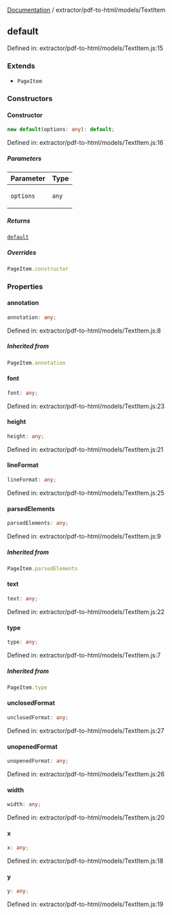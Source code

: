 [Documentation](../../../modules.md) / extractor/pdf-to-html/models/TextItem

## default

Defined in: extractor/pdf-to-html/models/TextItem.js:15

### Extends

- `PageItem`

### Constructors

#### Constructor

```ts
new default(options: any): default;
```

Defined in: extractor/pdf-to-html/models/TextItem.js:16

##### Parameters

<table>
<thead>
<tr>
<th>Parameter</th>
<th>Type</th>
</tr>
</thead>
<tbody>
<tr>
<td>

`options`

</td>
<td>

`any`

</td>
</tr>
</tbody>
</table>

##### Returns

[`default`](#default)

##### Overrides

```ts
PageItem.constructor
```

### Properties

#### annotation

```ts
annotation: any;
```

Defined in: extractor/pdf-to-html/models/TextItem.js:8

##### Inherited from

```ts
PageItem.annotation
```

#### font

```ts
font: any;
```

Defined in: extractor/pdf-to-html/models/TextItem.js:23

#### height

```ts
height: any;
```

Defined in: extractor/pdf-to-html/models/TextItem.js:21

#### lineFormat

```ts
lineFormat: any;
```

Defined in: extractor/pdf-to-html/models/TextItem.js:25

#### parsedElements

```ts
parsedElements: any;
```

Defined in: extractor/pdf-to-html/models/TextItem.js:9

##### Inherited from

```ts
PageItem.parsedElements
```

#### text

```ts
text: any;
```

Defined in: extractor/pdf-to-html/models/TextItem.js:22

#### type

```ts
type: any;
```

Defined in: extractor/pdf-to-html/models/TextItem.js:7

##### Inherited from

```ts
PageItem.type
```

#### unclosedFormat

```ts
unclosedFormat: any;
```

Defined in: extractor/pdf-to-html/models/TextItem.js:27

#### unopenedFormat

```ts
unopenedFormat: any;
```

Defined in: extractor/pdf-to-html/models/TextItem.js:26

#### width

```ts
width: any;
```

Defined in: extractor/pdf-to-html/models/TextItem.js:20

#### x

```ts
x: any;
```

Defined in: extractor/pdf-to-html/models/TextItem.js:18

#### y

```ts
y: any;
```

Defined in: extractor/pdf-to-html/models/TextItem.js:19
